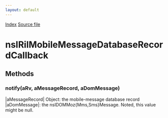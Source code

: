 ```yaml
---
layout: default
---
```

<div id='links'><a href="../index.html">Index</a>
<a href="http://dxr.mozilla.org/mozilla-central/source/dom/mobilemessage/interfaces/nsIRilMobileMessageDatabaseService.idl">Source file</a>
</div>

# nsIRilMobileMessageDatabaseRecordCallback #

## Methods ##

### notify(aRv, aMessageRecord, aDomMessage) ###
  
|aMessageRecord| Object: the mobile-message database record  
|aDomMessage|: the nsIDOMMoz{Mms,Sms}Message. Noted, this value might be null.  
  
